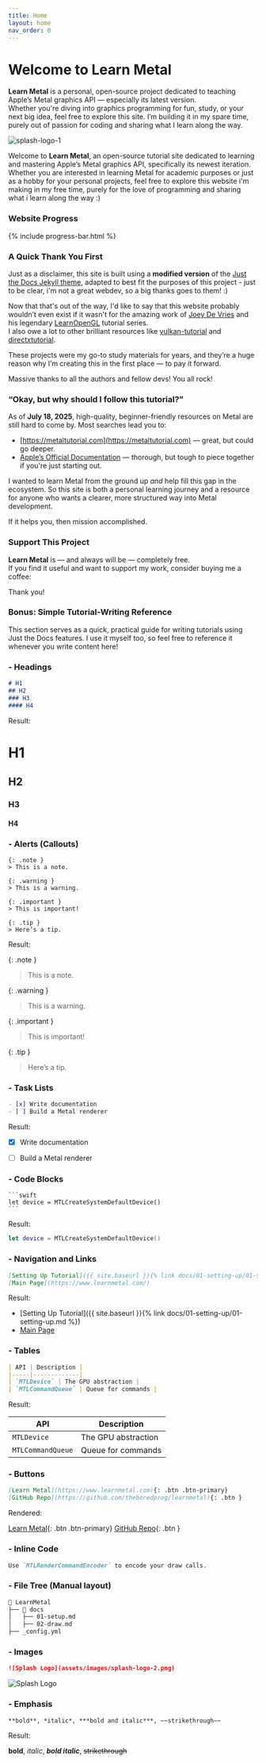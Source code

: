 ```yaml
---
title: Home
layout: home
nav_order: 0
---
```


# Welcome to Learn Metal

**Learn Metal** is a personal, open-source project dedicated to teaching Apple’s Metal graphics API — especially its latest version.  
Whether you're diving into graphics programming for fun, study, or your next big idea, feel free to explore this site. I’m building it in my spare time, purely out of passion for coding and sharing what I learn along the way.

![splash-logo-1](assets/images/splash-logo-2.png)

Welcome to **Learn Metal**, an open-source tutorial site dedicated to learning and mastering Apple’s Metal graphics API, specifically its newest iteration.
Whether you are interested in learning Metal for academic purposes or just as a hobby for your personal projects, feel free to explore this website i'm making in my free time, purely for the love of programming and sharing what i learn along the way :)

### Website Progress

{% include progress-bar.html %}

### A Quick Thank You First

Just as a disclaimer, this site is built using a **modified version** of the [Just the Docs Jekyll theme](https://github.com/just-the-docs/just-the-docs), adapted to best fit the purposes of this project - just to be clear, i'm not a great webdev, so a big thanks goes to them! :)

Now that that's out of the way, I'd like to say that this website probably wouldn’t even exist if it wasn't for the amazing work of [Joey De Vries](http://joeydevries.com/#home) and his legendary [LearnOpenGL](https://learnopengl.com) tutorial series.  
I also owe a lot to other brilliant resources like [vulkan-tutorial](https://vulkan-tutorial.com) and [directxtutorial](http://www.directxtutorial.com/Lesson.aspx?lessonid=9-4-1).

These projects were my go-to study materials for years, and they’re a huge reason why I’m creating this in the first place — to pay it forward.

Massive thanks to all the authors and fellow devs! You all rock!

### “Okay, but why should I follow this tutorial?”

As of **July 18, 2025**, high-quality, beginner-friendly resources on Metal are still hard to come by. Most searches lead you to:

- [https://metaltutorial.com](https://metaltutorial.com) — great, but could go deeper.
- [Apple’s Official Documentation](https://developer.apple.com/documentation/Metal/) — thorough, but tough to piece together if you're just starting out.

I wanted to learn Metal from the ground up *and* help fill this gap in the ecosystem. So this site is both a personal learning journey and a resource for anyone who wants a clearer, more structured way into Metal development.

If it helps you, then mission accomplished.

### Support This Project

**Learn Metal** is — and always will be — completely free.  
If you find it useful and want to support my work, consider buying me a coffee:

<script type="text/javascript" src="https://cdnjs.buymeacoffee.com/1.0.0/button.prod.min.js" data-name="bmc-button" data-slug="theboredprog" data-color="#FFDD00" data-emoji="☕"  data-font="Cookie" data-text="Buy me a coffee" data-outline-color="#000000" data-font-color="#000000" data-coffee-color="#ffffff" ></script>

Thank you!

### Bonus: Simple Tutorial-Writing Reference

This section serves as a quick, practical guide for writing tutorials using Just the Docs features. 
I use it myself too, so feel free to reference it whenever you write content here!

### - Headings

```markdown
# H1
## H2
### H3
#### H4
```

Result:

# H1
## H2
### H3
#### H4

### - Alerts (Callouts)

```
{: .note }
> This is a note.

{: .warning }
> This is a warning.

{: .important }
> This is important!

{: .tip }
> Here’s a tip.
```

Result:

{: .note }
> This is a note.

{: .warning }
> This is a warning.

{: .important }
> This is important!

{: .tip }
> Here’s a tip.

### - Task Lists

```markdown
- [x] Write documentation
- [ ] Build a Metal renderer
```

Result:

- [x] Write documentation  
- [ ] Build a Metal renderer


### - Code Blocks

<pre><code>```swift
let device = MTLCreateSystemDefaultDevice()
```</code></pre>

Result:

```swift
let device = MTLCreateSystemDefaultDevice()
```

### - Navigation and Links

```markdown
[Setting Up Tutorial]({{ site.baseurl }}{% link docs/01-setting-up/01-setting-up.md %})
[Main Page](https://www.learnmetal.com/)
```

Result: 

- [Setting Up Tutorial]({{ site.baseurl }}{% link docs/01-setting-up/01-setting-up.md %})
- [Main Page](https://www.learnmetal.com/)

### - Tables

```markdown
| API | Description |
|-----|-------------|
| `MTLDevice` | The GPU abstraction |
| `MTLCommandQueue` | Queue for commands |
```

Result:

| API | Description |
|-----|-------------|
| `MTLDevice` | The GPU abstraction |
| `MTLCommandQueue` | Queue for commands |

### - Buttons

```markdown
[Learn Metal](https://www.learnmetal.com){: .btn .btn-primary}
[GitHub Repo](https://github.com/theboredprog/learnmetal){: .btn }
```

Rendered:

[Learn Metal](https://www.learnmetal.com){: .btn .btn-primary}
[GitHub Repo](https://github.com/theboredprog/learnmetal){: .btn }

### - Inline Code

```markdown
Use `MTLRenderCommandEncoder` to encode your draw calls.
```

### - File Tree (Manual layout)

```markdown
📂 LearnMetal  
├── 📁 docs  
│   ├── 01-setup.md  
│   ├── 02-draw.md  
├── _config.yml
```

### - Images

```markdown
![Splash Logo](assets/images/splash-logo-2.png)
```

![Splash Logo](assets/images/splash-logo-2.png)

### - Emphasis

```markdown
**bold**, *italic*, ***bold and italic***, ~~strikethrough~~
```

Result:

**bold**, *italic*, ***bold italic***, ~~strikethrough~~
